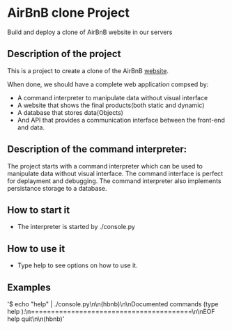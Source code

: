 # AirBnB clone Project
Build and deploy a clone of AirBnB website in our servers

## Description of the project

This is a project to create a clone of the AirBnB [website](https://www.airbnb.com/).

When done, we should have a complete web application compsed by:
- A command interpreter to manipulate data without visual interface
- A website that shows the final products(both static and dynamic)
- A database that stores data(Objects)
- And API that provides a communication interface between the front-end and data.


## Description of the command interpreter:
The project starts with a command interpreter which can be used to manipulate data without visual interface. The command interface is perfect for deplayment and debugging.
The command interpreter also implements persistance storage to a database.



## How to start it
- The interpreter is started by ./console.py

## How to use it
- Type help to see options on how to use it.

## Examples


'$ echo "help" | ./console.py\n\n(hbnb)\n\nDocumented commands (type help <topic>):\n========================================\n\nEOF  help  quit\n\n(hbnb)'
